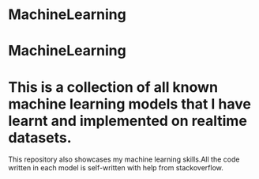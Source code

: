 # MachineLearning

# MachineLearning

# This is a collection of all known machine learning models that I have learnt and implemented on realtime datasets.

This repository also showcases my machine learning skills.All the code written in each model is self-written with help from stackoverflow.
